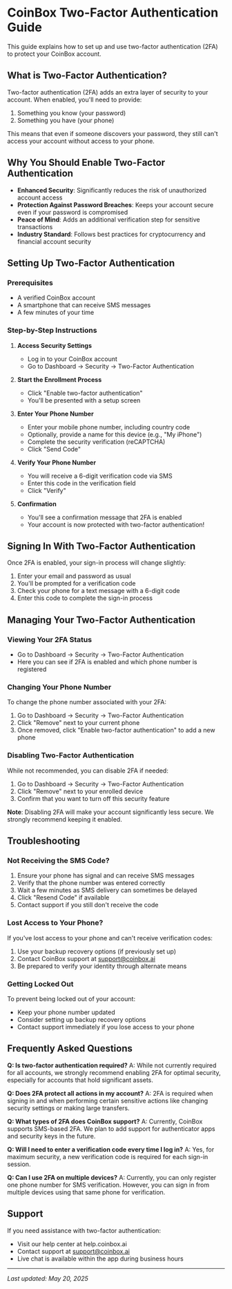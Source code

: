 # CoinBox Two-Factor Authentication Guide

This guide explains how to set up and use two-factor authentication (2FA) to protect your CoinBox account.

## What is Two-Factor Authentication?

Two-factor authentication (2FA) adds an extra layer of security to your account. When enabled, you'll need to provide:
1. Something you know (your password)
2. Something you have (your phone)

This means that even if someone discovers your password, they still can't access your account without access to your phone.

## Why You Should Enable Two-Factor Authentication

- **Enhanced Security**: Significantly reduces the risk of unauthorized account access
- **Protection Against Password Breaches**: Keeps your account secure even if your password is compromised
- **Peace of Mind**: Adds an additional verification step for sensitive transactions
- **Industry Standard**: Follows best practices for cryptocurrency and financial account security

## Setting Up Two-Factor Authentication

### Prerequisites
- A verified CoinBox account
- A smartphone that can receive SMS messages
- A few minutes of your time

### Step-by-Step Instructions

1. **Access Security Settings**
   - Log in to your CoinBox account
   - Go to Dashboard → Security → Two-Factor Authentication

2. **Start the Enrollment Process**
   - Click "Enable two-factor authentication"
   - You'll be presented with a setup screen

3. **Enter Your Phone Number**
   - Enter your mobile phone number, including country code
   - Optionally, provide a name for this device (e.g., "My iPhone")
   - Complete the security verification (reCAPTCHA)
   - Click "Send Code"

4. **Verify Your Phone Number**
   - You will receive a 6-digit verification code via SMS
   - Enter this code in the verification field
   - Click "Verify"

5. **Confirmation**
   - You'll see a confirmation message that 2FA is enabled
   - Your account is now protected with two-factor authentication!

## Signing In With Two-Factor Authentication

Once 2FA is enabled, your sign-in process will change slightly:

1. Enter your email and password as usual
2. You'll be prompted for a verification code
3. Check your phone for a text message with a 6-digit code
4. Enter this code to complete the sign-in process

## Managing Your Two-Factor Authentication

### Viewing Your 2FA Status
- Go to Dashboard → Security → Two-Factor Authentication
- Here you can see if 2FA is enabled and which phone number is registered

### Changing Your Phone Number
To change the phone number associated with your 2FA:
1. Go to Dashboard → Security → Two-Factor Authentication
2. Click "Remove" next to your current phone
3. Once removed, click "Enable two-factor authentication" to add a new phone

### Disabling Two-Factor Authentication

While not recommended, you can disable 2FA if needed:
1. Go to Dashboard → Security → Two-Factor Authentication
2. Click "Remove" next to your enrolled device
3. Confirm that you want to turn off this security feature

**Note**: Disabling 2FA will make your account significantly less secure. We strongly recommend keeping it enabled.

## Troubleshooting

### Not Receiving the SMS Code?
1. Ensure your phone has signal and can receive SMS messages
2. Verify that the phone number was entered correctly
3. Wait a few minutes as SMS delivery can sometimes be delayed
4. Click "Resend Code" if available
5. Contact support if you still don't receive the code

### Lost Access to Your Phone?
If you've lost access to your phone and can't receive verification codes:
1. Use your backup recovery options (if previously set up)
2. Contact CoinBox support at support@coinbox.ai
3. Be prepared to verify your identity through alternate means

### Getting Locked Out
To prevent being locked out of your account:
- Keep your phone number updated
- Consider setting up backup recovery options
- Contact support immediately if you lose access to your phone

## Frequently Asked Questions

**Q: Is two-factor authentication required?**
A: While not currently required for all accounts, we strongly recommend enabling 2FA for optimal security, especially for accounts that hold significant assets.

**Q: Does 2FA protect all actions in my account?**
A: 2FA is required when signing in and when performing certain sensitive actions like changing security settings or making large transfers.

**Q: What types of 2FA does CoinBox support?**
A: Currently, CoinBox supports SMS-based 2FA. We plan to add support for authenticator apps and security keys in the future.

**Q: Will I need to enter a verification code every time I log in?**
A: Yes, for maximum security, a new verification code is required for each sign-in session.

**Q: Can I use 2FA on multiple devices?**
A: Currently, you can only register one phone number for SMS verification. However, you can sign in from multiple devices using that same phone for verification.

## Support

If you need assistance with two-factor authentication:
- Visit our help center at help.coinbox.ai
- Contact support at support@coinbox.ai
- Live chat is available within the app during business hours

---

*Last updated: May 20, 2025*
